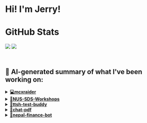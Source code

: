 

# Hi! I'm Jerry!

# GitHub Stats
<p>
  <img align="center" src="https://github-readme-stats.vercel.app/api?username=mcxraider&count_private=true&show_icons=true&theme=github_dark&bg_color=00000099&rank_icon=percentile" />
  <img align="center" src="https://github-readme-stats.vercel.app/api/top-langs/?username=mcxraider&theme=github_dark&bg_color=00000099&exclude_repo=mcxraider.github.io&langs_count=8&size_weight=0.3&count_weight=0.7&hide=css,html&layout=compact" />
</p>
<br>

## 🔨 AI-generated summary of what I've been working on:

  <details>
  <summary><strong><a href="https://github.com/mcxraider/mcxraider">💻mcxraider</a></strong></summary>
  <br/>
  > This repository contains cron-scheduled scripts that generate GPT-powered READMEs for a Github profile. <br/>
  ------------------------------------------------------------------------------------------------------------------------------ <br/>
  > The "mcxraider" repository is frequently updated to automatically generate and modify README files. Changes include workflow adjustments, code refactoring, and markdown formatting fixes.
  </details>
  
  <details>
  <summary><strong><a href="https://github.com/mcxraider/NUS-SDS-Workshops">🔧NUS-SDS-Workshops</a></strong></summary>
  <br/>
  > This repository contains the primary codebase for NUS SDS Workshops's Committee, centralizing all related coding projects and activities. <br/>
  ------------------------------------------------------------------------------------------------------------------------------ <br/>
  > The repository includes commits for adding contextual bank files, RAG demo code, NLP content, chatbot updates, directory edits, README enhancements, and file organization.
  </details>
  
  <details>
  <summary><strong><a href="https://github.com/mcxraider/ttsh-test-buddy">🤖ttsh-test-buddy</a></strong></summary>
  <br/>
  > This repository contains a speech to speech model designed for training at TTSH. <br/>
  ------------------------------------------------------------------------------------------------------------------------------ <br/>
  > The repository 'ttsh-test-buddy' underwent various updates including fixing, merging, adding further data, and enhancing fine-tuning scripts for speech-to-speech training.
  </details>
  
  <details>
  <summary><strong><a href="https://github.com/mcxraider/chat-pdf">💬chat-pdf</a></strong></summary>
  <br/>
  > This repository contains implementations for advanced retrieval augmented generation focusing on enhancing PDF documents. <br/>
  ------------------------------------------------------------------------------------------------------------------------------ <br/>
  > The repository "chat-pdf" saw updates to the website frontend, homepage components, query rewriter feature, and backend enhancements through various commits.
  </details>
  
  <details>
  <summary><strong><a href="https://github.com/mcxraider/nepal-finance-bot">💼nepal-finance-bot</a></strong></summary>
  <br/>
  > This repository contains code for a finance bot tailored for Nepal. <br/>
  ------------------------------------------------------------------------------------------------------------------------------ <br/>
  > Commits include merging branches, improving code formatting, fixing API key loading, enhancing error handling, adding payment submission feature, updating configurations and enhancing file organization in the Nepal Finance Bot repository.
  </details>
  
<br>

